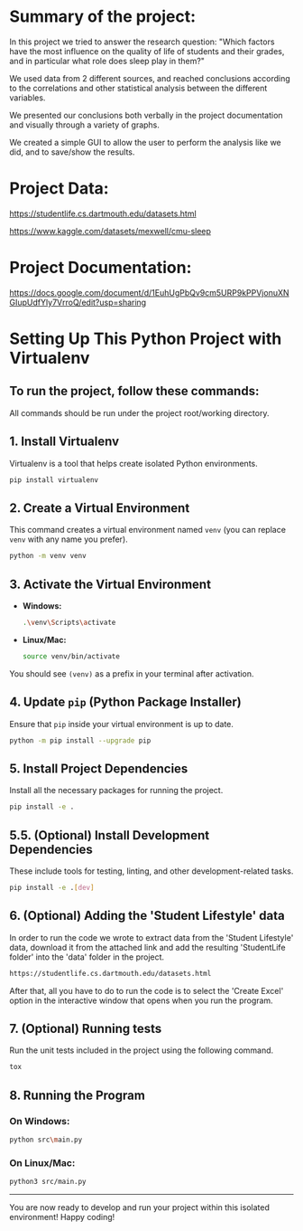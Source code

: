 # Summary of the project:
In this project we tried to answer the research question: "Which factors have the most influence on the quality of life of students and their grades, and in particular what role does sleep play in them?"

We used data from 2 different sources, and reached conclusions according to the correlations and other statistical analysis between the different variables.

We presented our conclusions both verbally in the project documentation and visually through a variety of graphs.

We created a simple GUI to allow the user to perform the analysis like we did, and to save/show the results.



# Project Data:
https://studentlife.cs.dartmouth.edu/datasets.html

https://www.kaggle.com/datasets/mexwell/cmu-sleep



# Project Documentation:
https://docs.google.com/document/d/1EuhUgPbQv9cm5URP9kPPVjonuXNGIupUdfYly7VrroQ/edit?usp=sharing



# Setting Up This Python Project with Virtualenv

## To run the project, follow these commands:
All commands should be run under the project root/working directory.

## 1. Install Virtualenv
Virtualenv is a tool that helps create isolated Python environments.

```bash
pip install virtualenv
```

## 2. Create a Virtual Environment
This command creates a virtual environment named `venv` (you can replace `venv` with any name you prefer).

```bash
python -m venv venv
```

## 3. Activate the Virtual Environment
- **Windows:**
  ```bash
  .\venv\Scripts\activate
  ```

- **Linux/Mac:**
  ```bash
  source venv/bin/activate
  ```

You should see `(venv)` as a prefix in your terminal after activation.

## 4. Update `pip` (Python Package Installer)
Ensure that `pip` inside your virtual environment is up to date.

```bash
python -m pip install --upgrade pip
```

## 5. Install Project Dependencies
Install all the necessary packages for running the project.

```bash
pip install -e .
```

## 5.5. (Optional) Install Development Dependencies
These include tools for testing, linting, and other development-related tasks.

```bash
pip install -e .[dev]
```

## 6. (Optional) Adding the 'Student Lifestyle' data
In order to run the code we wrote to extract data from the 'Student Lifestyle' data, download it from the attached link and add the resulting 'StudentLife folder' into the 'data' folder in the project.

```bash
https://studentlife.cs.dartmouth.edu/datasets.html
```
After that, all you have to do to run the code is to select the 'Create Excel' option in the interactive window that opens when you run the program.

## 7. (Optional) Running tests
Run the unit tests included in the project using the following command.

```bash
tox
```

## 8. Running the Program
### On Windows:
```bash
python src\main.py
```

### On Linux/Mac:
```bash
python3 src/main.py
```

---
You are now ready to develop and run your project within this isolated environment! Happy coding!
